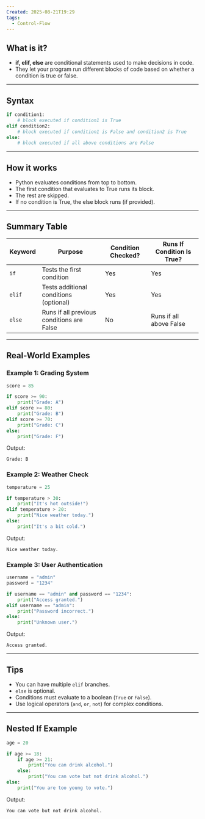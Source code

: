 ```yaml
---
Created: 2025-08-21T19:29
tags:
  - Control-Flow
---
```

## What is it?

- **if, elif, else** are conditional statements used to make decisions in code.
- They let your program run different blocks of code based on whether a condition is true or false.

---

## Syntax

```Python
if condition1:
    # block executed if condition1 is True
elif condition2:
    # block executed if condition1 is False and condition2 is True
else:
    # block executed if all above conditions are False
```

---

## How it works

- Python evaluates conditions from top to bottom.
- The first condition that evaluates to True runs its block.
- The rest are skipped.
- If no condition is True, the else block runs (if provided).

---

## Summary Table

|Keyword|Purpose|Condition Checked?|Runs If Condition Is True?|
|---|---|---|---|
|`if`|Tests the first condition|Yes|Yes|
|`elif`|Tests additional conditions (optional)|Yes|Yes|
|`else`|Runs if all previous conditions are False|No|Runs if all above False|

---

## Real-World Examples

### Example 1: Grading System

```Python
score = 85

if score >= 90:
    print("Grade: A")
elif score >= 80:
    print("Grade: B")
elif score >= 70:
    print("Grade: C")
else:
    print("Grade: F")
```

Output:

```Plain
Grade: B
```

### Example 2: Weather Check

```Python
temperature = 25

if temperature > 30:
    print("It's hot outside!")
elif temperature > 20:
    print("Nice weather today.")
else:
    print("It's a bit cold.")
```

Output:

```Plain
Nice weather today.
```

### Example 3: User Authentication

```Python
username = "admin"
password = "1234"

if username == "admin" and password == "1234":
    print("Access granted.")
elif username == "admin":
    print("Password incorrect.")
else:
    print("Unknown user.")
```

Output:

```Plain
Access granted.
```

---

## Tips

- You can have multiple `elif` branches.
- `else` is optional.
- Conditions must evaluate to a boolean (`True` or `False`).
- Use logical operators (`and`, `or`, `not`) for complex conditions.

---

## Nested If Example

```Python
age = 20

if age >= 18:
    if age >= 21:
        print("You can drink alcohol.")
    else:
        print("You can vote but not drink alcohol.")
else:
    print("You are too young to vote.")
```

Output:

```Plain
You can vote but not drink alcohol.
```